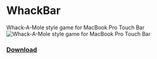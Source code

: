 # WhackBar
Whack-A-Mole style game for MacBook Pro Touch Bar
![Whack-A-Mole style game for MacBook Pro Touch Bar](http://i.imgur.com/GIzFNYz.png)

### [Download](https://github.com/lfcameron7/WhackBar/raw/master/whackbar.app.zip)
